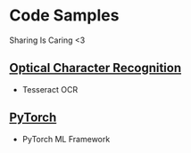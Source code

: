 # Code Samples
Sharing Is Caring <3

[Optical Character Recognition](tesseract_ocr)
----------
- Tesseract OCR

[PyTorch](pytorch)
----------
- PyTorch ML Framework
